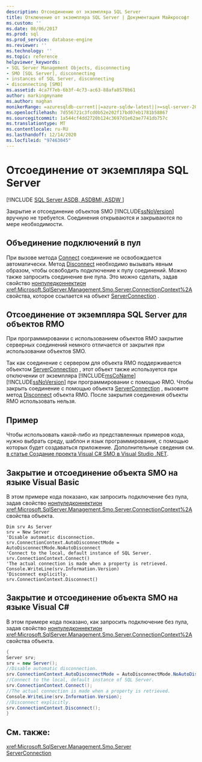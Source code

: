 ```yaml
---
description: Отсоединение от экземпляра SQL Server
title: Отключение от экземпляра SQL Server | Документация Майкрософт
ms.custom: ''
ms.date: 08/06/2017
ms.prod: sql
ms.prod_service: database-engine
ms.reviewer: ''
ms.technology: ''
ms.topic: reference
helpviewer_keywords:
- SQL Server Management Objects, disconnecting
- SMO [SQL Server], disconnecting
- instances of SQL Server, disconnecting
- disconnecting [SMO]
ms.assetid: 4ca7f7eb-6b3f-4c73-ac63-88afa8570b61
author: markingmyname
ms.author: maghan
monikerRange: =azuresqldb-current||=azure-sqldw-latest||>=sql-server-2016||>=sql-server-linux-2017||=azuresqldb-mi-current
ms.openlocfilehash: 7d556721c3fcd0b52e202f17bd07eb1781b58867
ms.sourcegitcommit: 1a544cf4dd2720b124c3697d1e62ae7741db757c
ms.translationtype: MT
ms.contentlocale: ru-RU
ms.lasthandoff: 12/14/2020
ms.locfileid: "97463045"
---
```

# <a name="disconnecting-from-an-instance-of-sql-server"></a>Отсоединение от экземпляра SQL Server
[!INCLUDE [SQL Server ASDB, ASDBMI, ASDW ](../../../includes/applies-to-version/sql-asdb-asdbmi-asa.md)]

  Закрытие и отсоединение объектов SMO [!INCLUDE[ssNoVersion](../../../includes/ssnoversion-md.md)] вручную не требуется. Соединения открываются и закрываются по мере необходимости.  
  
## <a name="connection-pooling"></a>Объединение подключений в пул  
 При вызове метода [Connect](/previous-versions/sql/sql-server-2014/ms199449(v=sql.120)) соединение не освобождается автоматически. Метод [Disconnect](/previous-versions/sql/sql-server-2014/ms199428(v=sql.120)) необходимо вызывать явным образом, чтобы освободить подключение к пулу соединений. Можно также запросить соединение вне пула. Это можно сделать, задав свойство [нонпуледконнектион](/previous-versions/sql/sql-server-2014/ms214357(v=sql.120)) <xref:Microsoft.SqlServer.Management.Smo.Server.ConnectionContext%2A> свойства, которое ссылается на объект [ServerConnection](/previous-versions/sql/sql-server-2014/ms218641(v=sql.120)) .  
  
## <a name="disconnecting-from-an-instance-of-sql-server-for-rmo"></a>Отсоединение от экземпляра SQL Server для объектов RMO  
 При программировании с использованием объектов RMO закрытие серверных соединений немного отличается от закрытия при использовании объектов SMO.  
  
 Так как соединение с сервером для объекта RMO поддерживается объектом [ServerConnection](/previous-versions/sql/sql-server-2014/ms218641(v=sql.120)) , этот объект также используется при отключении от экземпляра [!INCLUDE[msCoName](../../../includes/msconame-md.md)] [!INCLUDE[ssNoVersion](../../../includes/ssnoversion-md.md)] при программировании с помощью RMO. Чтобы закрыть соединение с помощью объекта [ServerConnection](/previous-versions/sql/sql-server-2014/ms218641(v=sql.120)) , вызовите метод [Disconnect](/previous-versions/sql/sql-server-2014/ms199428(v=sql.120)) объекта RMO. После закрытия соединения объекты RMO использовать нельзя.  
  
## <a name="example"></a>Пример  
Чтобы использовать какой-либо из представленных примеров кода, нужно выбрать среду, шаблон и язык программирования, с помощью которых будет создаваться приложение. Дополнительные сведения см. [в статье Создание проекта Visual C&#35; SMO в Visual Studio .NET](../../../relational-databases/server-management-objects-smo/how-to-create-a-visual-csharp-smo-project-in-visual-studio-net.md).  
 
  
## <a name="closing-and-disconnecting-an-smo-object-in-visual-basic"></a>Закрытие и отсоединение объекта SMO на языке Visual Basic  
 В этом примере кода показано, как запросить подключение без пула, задав свойство [нонпуледконнектион](/previous-versions/sql/sql-server-2014/ms214357(v=sql.120)) <xref:Microsoft.SqlServer.Management.Smo.Server.ConnectionContext%2A> свойства объекта.  
  
```VBNET
Dim srv As Server
srv = New Server
'Disable automatic disconnection.
srv.ConnectionContext.AutoDisconnectMode = AutoDisconnectMode.NoAutoDisconnect
'Connect to the local, default instance of SQL Server.
srv.ConnectionContext.Connect()
'The actual connection is made when a property is retrieved.
Console.WriteLine(srv.Information.Version)
'Disconnect explicitly.
srv.ConnectionContext.Disconnect()
```
  
## <a name="closing-and-disconnecting-an-smo-object-in-visual-c"></a>Закрытие и отсоединение объекта SMO на языке Visual C#  
 В этом примере кода показано, как запросить подключение без пула, задав свойство [нонпуледконнектион](/previous-versions/sql/sql-server-2014/ms214357(v=sql.120)) <xref:Microsoft.SqlServer.Management.Smo.Server.ConnectionContext%2A> свойства объекта.  
  
```csharp  
{   
Server srv;   
srv = new Server();   
//Disable automatic disconnection.   
srv.ConnectionContext.AutoDisconnectMode = AutoDisconnectMode.NoAutoDisconnect;   
//Connect to the local, default instance of SQL Server.   
srv.ConnectionContext.Connect();   
//The actual connection is made when a property is retrieved.   
Console.WriteLine(srv.Information.Version);   
//Disconnect explicitly.   
srv.ConnectionContext.Disconnect();  
}  
```  
  
## <a name="see-also"></a>См. также:  
 <xref:Microsoft.SqlServer.Management.Smo.Server>   
 [ServerConnection](/previous-versions/sql/sql-server-2014/ms218641(v=sql.120))  
  
